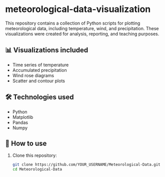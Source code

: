 # meteorological-data-visualization
This repository contains a collection of Python scripts for plotting meteorological data, including temperature, wind, and precipitation. These visualizations were created for analysis, reporting, and teaching purposes.

## 📊 Visualizations included
- Time series of temperature
- Accumulated precipitation
- Wind rose diagrams
- Scatter and contour plots

## 🛠️ Technologies used
- Python
- Matplotlib
- Pandas
- Numpy

## 🔧 How to use
1. Clone this repository:
   ```bash
   git clone https://github.com/YOUR_USERNAME/Meteorological-Data.git
   cd Meteorological-Data
